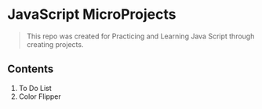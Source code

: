 # JavaScript MicroProjects

> This repo was created for Practicing and Learning Java Script through creating projects.

## Contents

1. To Do List
2. Color Flipper
